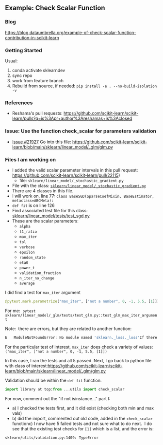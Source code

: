 ## Example: Check Scalar Function

### Blog
https://blog.dataumbrella.org/example-of-check-scalar-function-contribution-in-scikit-learn

### Getting Started
Usual:  
1. conda activate sklearndev
2. sync repo
3. work from feature branch
4. Rebuild from source, if needed: `pip install -e . --no-build-isolation -v`

### References
- Reshama's pull requests:  https://github.com/scikit-learn/scikit-learn/pulls?q=is%3Apr+author%3Areshamas+is%3Aclosed

### Issue: Use the function check_scalar for parameters validation
- [Issue #21927](https://github.com/scikit-learn/scikit-learn/issues/21927)
Go into this file: https://github.com/scikit-learn/scikit-learn/blob/main/sklearn/linear_model/_glm/glm.py

### Files I am working on
- I added the valid scalar parameter intervals in this pull request: https://github.com/scikit-learn/scikit-learn/pull/22115)
    - file:  `sklearn/linear_model/_stochastic_gradient.py`
- File with the class: [`sklearn/linear_model/_stochastic_gradient.py`](https://github.com/scikit-learn/scikit-learn/blob/main/sklearn/linear_model/_stochastic_gradient.py)
- There are 4 classes in this file. 
- I will work on, line 77:  `class BaseSGD(SparseCoefMixin, BaseEstimator, metaclass=ABCMeta):`
- `def fit` is on line 126
- Find associated test file for this class: [sklearn/linear_model/tests/test_sgd.py](https://github.com/scikit-learn/scikit-learn/blob/main/sklearn/linear_model/tests/test_sgd.py)
- These are the scalar parameters:  
    - `alpha`
    - `l1_ratio`
    - `max_iter`
    - `tol`
    - `verbose`
    - `epsilon`
    - `random_state`
    - `eta0`
    - `power_t`
    - `validation_fraction`
    - `n_iter_no_change`
    - `average`



I did find a test for `max_iter` argument  
```python
@pytest.mark.parametrize("max_iter", ["not a number", 0, -1, 5.5, [1]])def test_glm_max_iter_argument(max_iter): """Test GLM for invalid max_iter argument.""" y = np.array([1, 2]) X = np.array([[1], [2]]) glm = GeneralizedLinearRegressor(max_iter=max_iter) with pytest.raises(ValueError, match="must be a positive integer"): glm.fit(X, y)Next, I am going to run the test for this: Example:  pytest sklearn/cluster/tests/test_affinity_propagation.py::test_affinity_propagation_params_validation
```

For me:  `pytest sklearn/linear_model/_glm/tests/test_glm.py::test_glm_max_iter_argument`  

Note:  there are errors, but they are related to another function:  

```bash
E   ModuleNotFoundError: No module named 'sklearn._loss._loss'If there are errors, rebuild source code (`pip install -e . --no-build-isolation -v`)
```

For the particular test of interest, `max_iter` does check a variety of values:  `("max_iter", ["not a number", 0, -1, 5.5, [1]])`

In this case, I ran the tests and all 5 passed.
Next, I go back to python file with class of interest:https://github.com/scikit-learn/scikit-learn/blob/main/sklearn/linear_model/_glm/glm.py

Validation should be within the `def fit` function.

```python
import library at top:from ...utils import check_scalar
```

For now, comment out the "if not isinstance..." 
part I:
- a) I checked the tests first, and it did exist (checking both min and max vals)
- b) did the import, commented out old code, added in the `check_scalar` functionc) I now have 5 failed tests and not sure what to do next.  I do see that the existing test checks for `[1]` which is a list, and the error is:   
 
```bash        if not isinstance(x, target_type):>           raise TypeError(f"{name} must be an instance of {target_type}, not {type(x)}.")E           TypeError: max_iter must be an instance of <class 'numbers.Integral'>, not <class 'list'>.
sklearn/utils/validation.py:1409: TypeError
```


